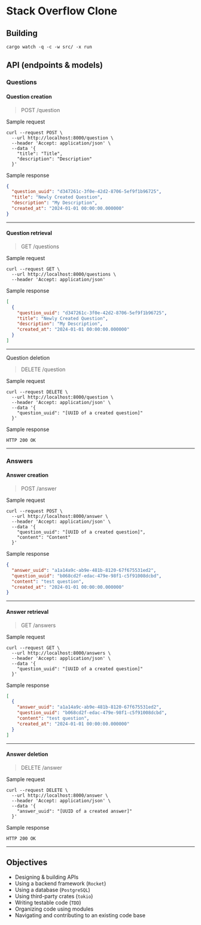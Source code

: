 # Stack Overflow Clone

## Building

```shell
cargo watch -q -c -w src/ -x run
```

## **API (endpoints & models)**

### Questions

#### **Question creation**

> POST /question

Sample request

```shell
curl --request POST \
  --url http://localhost:8000/question \
  --header 'Accept: application/json' \
  --data '{
    "title": "Title",
    "description": "Description"
  }'
```

Sample response

```json
{
  "question_uuid": "d347261c-3f0e-42d2-8706-5ef9f1b96725",
  "title": "Newly Created Question",
  "description": "My Description",
  "created_at": "2024-01-01 00:00:00.000000"
}
```

---

#### **Question retrieval**

> GET /questions

Sample request

```shell
curl --request GET \
  --url http://localhost:8000/questions \
  --header 'Accept: application/json'
```

Sample response

```json
[
  {
    "question_uuid": "d347261c-3f0e-42d2-8706-5ef9f1b96725",
    "title": "Newly Created Question",
    "description": "My Description",
    "created_at": "2024-01-01 00:00:00.000000"
  }
]
```

---

Question deletion

> DELETE /question

Sample request

```shell
curl --request DELETE \
  --url http://localhost:8000/question \
  --header 'Accept: application/json' \
  --data '{
    "question_uuid": "[UUID of a created question]"
  }'
```

Sample response

`HTTP 200 OK`

---

### Answers

#### **Answer creation**

> POST /answer

Sample request

```shell
curl --request POST \
  --url http://localhost:8000/answer \
  --header 'Accept: application/json' \
  --data '{
    "question_uuid": "[UUID of a created question]",
    "content": "Content"
  }'
```

Sample response

```json
{
  "answer_uuid": "a1a14a9c-ab9e-481b-8120-67f675531ed2",
  "question_uuid": "b068cd2f-edac-479e-98f1-c5f91008dcbd",
  "content": "test question",
  "created_at": "2024-01-01 00:00:00.000000"
}
```

---

#### **Answer retrieval**

> GET /answers

Sample request

```shell
curl --request GET \
  --url http://localhost:8000/answers \
  --header 'Accept: application/json' \
  --data '{
    "question_uuid": "[UUID of a created question]"
  }'
```

Sample response

```json
[
  {
    "answer_uuid": "a1a14a9c-ab9e-481b-8120-67f675531ed2",
    "question_uuid": "b068cd2f-edac-479e-98f1-c5f91008dcbd",
    "content": "test question",
    "created_at": "2024-01-01 00:00:00.000000"
  }
]
```

---

#### **Answer deletion**

> DELETE /answer

Sample request

```shell
curl --request DELETE \
  --url http://localhost:8000/answer \
  --header 'Accept: application/json' \
  --data '{
    "answer_uuid": "[UUID of a created answer]"
  }'
```

Sample response

`HTTP 200 OK`

---

## Objectives

- Designing & building APIs
- Using a backend framework (`Rocket`)
- Using a database (`PostgreSQL`)
- Using third-party crates (`tokio`)
- Writing testable code (`TDD`)
- Organizing code using modules
- Navigating and contributing to an existing code base
